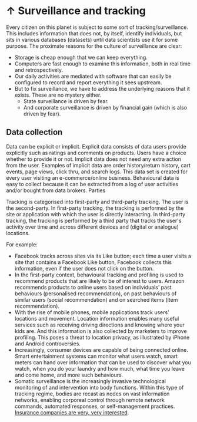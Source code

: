 # ↑ Surveillance and tracking 

Every citizen on this planet is subject to some sort of tracking/surveillance. This includes information that does not, by itself, identify individuals, but sits in various databases (datasets) until data scientists use it for some purpose. The proximate reasons for the culture of surveillance are clear:

* Storage is cheap enough that we can keep everything.
* Computers are fast enough to examine this information, both in real time and retrospectively.
* Our daily activities are mediated with software that can easily be configured to record and report everything it sees upstream.
* But to fix surveillance, we have to address the underlying reasons that it exists. These are no mystery either.
  * State surveillance is driven by fear.
  * And corporate surveillance is driven by financial gain (which is also driven by fear).

## Data collection

Data can be explicit or implicit. Explicit data consists of data users provide explicitly such as ratings and comments on products. Users have a choice whether to provide it or not. Implicit data does not need any extra action from the user. Examples of implicit data are order history/return history, cart events, page views, click thru, and search logs. This data set is created for every user visiting an e-commerce/online business. Behavioural data is easy to collect because it can be extracted from a log of user activities and/or bought from data brokers.
Parties

Tracking is categorised into first-party and third-party tracking. The user is the second-party. In first-party tracking, the tracking is performed by the site or application with which the user is directly interacting. In third-party tracking, the tracking is performed by a third party that tracks the user's activity over time and across different devices and (digital or analogue) locations.

For example:

* Facebook tracks across sites via its Like button; each time a user visits a site that contains a Facebook Like button, Facebook collects this information, even if the user does not click on the button.
* In the first-party context, behavioural tracking and profiling is used to recommend products that are likely to be of interest to users. Amazon recommends products to online users based on individuals’ past behaviours (personalised recommendation), on past behaviours of similar users (social recommendation) and on searched items (item recommendation).
* With the rise of mobile phones, mobile applications track users' locations and movement. Location information enables many useful services such as receiving driving directions and knowing where your kids are. And this information is also collected by marketers to improve profiling. This poses a threat to location privacy, as illustrated by iPhone and Android controversies.
* Increasingly, consumer devices are capable of being connected online. Smart entertainment systems can monitor what users watch, smart meters can hand over information that can be used to discover what you watch, when you do your laundry and how much, what time you leave and come home, and more such behaviours.
* Somatic surveillance is the increasingly invasive technological monitoring of and intervention into body functions. Within this type of tracking regime, bodies are recast as nodes on vast information networks, enabling corporeal control through remote network commands, automated responses, or self-management practices. [Insurance companies are very, very interested](↑-Bias-and-discrimination.md).



